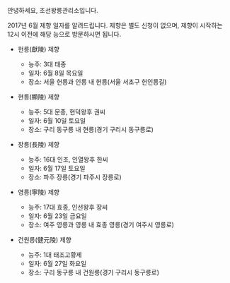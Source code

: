안녕하세요, 조선왕릉관리소입니다.

2017년 6월 제향 일자를 알려드립니다. 제향은 별도 신청이 없으며, 제향이 시작하는 12시 이전에 해당 능으로 방문하시면 됩니다.

- 헌릉(獻陵) 제향
  - 능주: 3대 태종
  - 일자: 6월 8일 목요일
  - 장소: 서울 헌릉과 인릉 내 헌릉(서울 서초구 헌인릉길)

- 현릉(顯陵) 제향
  - 능주: 5대 문종, 현덕왕후 권씨
  - 일자: 6월 10일 토요일
  - 장소: 구리 동구릉 내 현릉(경기 구리시 동구릉로)

- 장릉(長陵) 제향
  - 능주: 16대 인조, 인열왕후 한씨
  - 일자: 6월 17일 토요일
  - 장소: 파주 장릉(경기 파주시 장릉로)

- 영릉(寧陵) 제향
  - 능주: 17대 효종, 인선왕후 장씨
  - 일자: 6월 23일 금요일
  - 장소: 여주 영릉과 영릉 내 효종 영릉(경기 여주시 영릉로)

- 건원릉(健元陵) 제향
  - 능주: 1대 태조고황제
  - 일자: 6월 27일 화요일
  - 장소: 구리 동구릉 내 건원릉(경기 구리시 동구릉로)